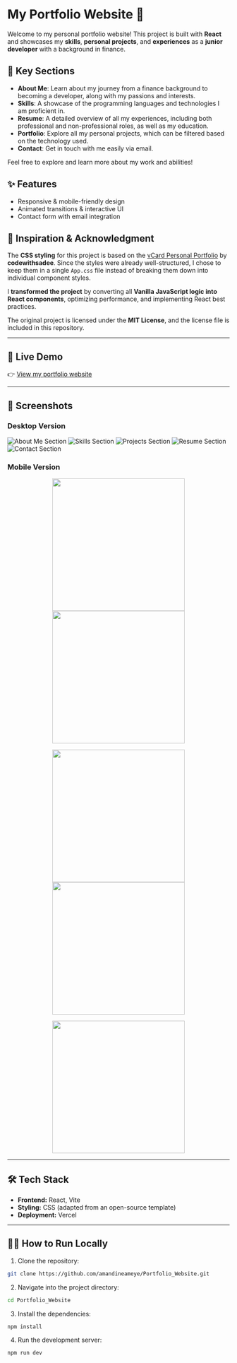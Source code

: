 # My Portfolio Website 🌟

Welcome to my personal portfolio website! This project is built with **React** and showcases my **skills**, **personal projects**, and **experiences** as a **junior developer** with a background in finance.

## 🔑 Key Sections

- **About Me**: Learn about my journey from a finance background to becoming a developer, along with my passions and interests.
- **Skills**: A showcase of the programming languages and technologies I am proficient in.
- **Resume**: A detailed overview of all my experiences, including both professional and non-professional roles, as well as my education.
- **Portfolio**: Explore all my personal projects, which can be filtered based on the technology used.
- **Contact**: Get in touch with me easily via email.

Feel free to explore and learn more about my work and abilities!

## ✨ Features

- Responsive & mobile-friendly design
- Animated transitions & interactive UI
- Contact form with email integration

## 🎨 Inspiration & Acknowledgment

The **CSS styling** for this project is based on the [vCard Personal Portfolio](https://github.com/codewithsadee/vcard-personal-portfolio) by **codewithsadee**.
Since the styles were already well-structured, I chose to keep them in a single `App.css` file instead of breaking them down into individual component styles.

I **transformed the project** by converting all **Vanilla JavaScript logic into React components**, optimizing performance, and implementing React best practices.

The original project is licensed under the **MIT License**, and the license file is included in this repository.

---

## 🚀 Live Demo

👉 [View my portfolio website](https://amandineameye.vercel.app/)

---

## 📸 Screenshots

### Desktop Version

![About Me Section](https://github.com/amandineameye/Portfolio_Website/blob/main/src/assets/screenshots/aboutme.png)
![Skills Section](https://github.com/amandineameye/Portfolio_Website/blob/main/src/assets/screenshots/skills.png)
![Projects Section](https://github.com/amandineameye/Portfolio_Website/blob/main/src/assets/screenshots/projects.png)
![Resume Section](https://github.com/amandineameye/Portfolio_Website/blob/main/src/assets/screenshots/resume.png)
![Contact Section](https://github.com/amandineameye/Portfolio_Website/blob/main/src/assets/screenshots/contact.png)

### Mobile Version

<p align="center">
<img src="https://github.com/amandineameye/Portfolio_Website/blob/main/src/assets/screenshots/aboutme-m.png" width="300" hspace="10">  
<img src="https://github.com/amandineameye/Portfolio_Website/blob/main/src/assets/screenshots/skills-m.png" width="300" hspace="10">  
</p>
<p align="center">
<img src="https://github.com/amandineameye/Portfolio_Website/blob/main/src/assets/screenshots/projects-m.png" width="300" hspace="10">  
<img src="https://github.com/amandineameye/Portfolio_Website/blob/main/src/assets/screenshots/resume-m.png" width="300" hspace="10">  
</p>
<p align="center">
<img src="https://github.com/amandineameye/Portfolio_Website/blob/main/src/assets/screenshots/contact-m.png" width="300" hspace="10">
</p>

---

## 🛠 Tech Stack

- **Frontend:** React, Vite
- **Styling:** CSS (adapted from an open-source template)
- **Deployment:** Vercel

---

## 🏃‍♀️ How to Run Locally

1. Clone the repository:

```bash
git clone https://github.com/amandineameye/Portfolio_Website.git
```

2. Navigate into the project directory:

```bash
cd Portfolio_Website
```

3. Install the dependencies:

```bash
npm install
```

4. Run the development server:

```bash
npm run dev
```
